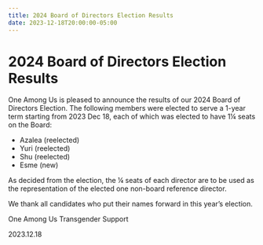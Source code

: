 ```yaml
---
title: 2024 Board of Directors Election Results
date: 2023-12-18T20:00:00-05:00
---
```


# 2024 Board of Directors Election Results

One Among Us is pleased to announce the results of our 2024 Board of Directors Election. The following members were elected to serve a 1-year term starting from 2023 Dec 18, each of which was elected to have 1¼ seats on the Board:

- Azalea (reelected)
- Yuri (reelected)
- Shu (reelected)
- Esme (new)

As decided from the election, the ¼ seats of each director are to be used as the representation of the elected one non-board reference director.

We thank all candidates who put their names forward in this year’s election.

One Among Us Transgender Support

2023.12.18
